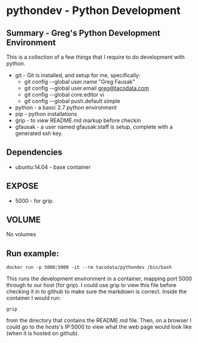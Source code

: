 # pythondev - Python Development

## Summary - Greg's Python Development Environment

This is a collection of a few things that I require to do development with python.

* git - Git is installed, and setup for me, specifically:
  * git config --global user.name "Greg Fausak"
  * git config --global user.email greg@tacodata.com
  * git config --global core.editor vi
  * git config --global push.default simple
* python - a basic 2.7 python environment
* pip - python installations
* grip - to view README.md markup before checkin
* gfausak - a user named gfausak:staff is setup, complete with a generated ssh key.

## Dependencies
* ubuntu:14.04 - base container

## EXPOSE

* 5000 - for grip.

## VOLUME

No volumes

## Run example:
```
docker run -p 5000:5000 -it --rm tacodata/pythondev /bin/bash
```

This runs the development environment in a container, mapping port 5000 through to our host (for grip).
I could use grip to view this file before checking it in to github to make sure the
markdown is correct.  Inside the container I would run:

```
grip
```

from the directory that contains the README.md file. Then, on a browser I could go to the hosts's IP:5000 to
view what the web page would look like (when it is hosted on github).

